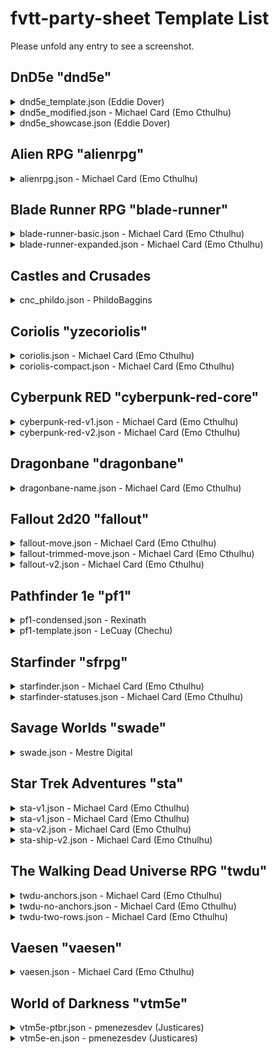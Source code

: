 # fvtt-party-sheet Template List

Please unfold any entry to see a screenshot.

## DnD5e "dnd5e"

<details>

![DnD5e Screenshot](https://raw.githubusercontent.com/EddieDover/fvtt-party-sheet/main/example_templates/dnd5e/dnd5e_template.jpg)

  <summary>
  dnd5e_template.json (Eddie Dover)
  </summary>
</details>

<details>

![DnD5e Modified Screenshot](https://raw.githubusercontent.com/EddieDover/fvtt-party-sheet/main/example_templates/dnd5e/dnd5e_modified.jpg)

<summary>dnd5e_modified.json - Michael Card (Emo Cthulhu)</summary></details>

<details>

![DnD5e Template Feature Showcase](https://raw.githubusercontent.com/EddieDover/fvtt-party-sheet/main/example_templates/dnd5e/dnd5e_showcase.jpg)

<summary>
dnd5e_showcase.json (Eddie Dover)
</summary>
</details>

## Alien RPG "alienrpg"

<details>

![Alien RPG Screenshot](https://raw.githubusercontent.com/EddieDover/fvtt-party-sheet/main/example_templates/alienrpg/alienrpg.jpg)

<summary>
alienrpg.json - Michael Card (Emo Cthulhu)</summary>
</details>

## Blade Runner RPG "blade-runner"

<details>

![Blade Runner Basic Screenshot](https://raw.githubusercontent.com/EddieDover/fvtt-party-sheet/main/example_templates/blade-runner/blade-runner-basic.jpg)

<summary>blade-runner-basic.json - Michael Card (Emo Cthulhu)</summary></details>

<details>

![Blade Runner Expanded Screenshot](https://raw.githubusercontent.com/EddieDover/fvtt-party-sheet/main/example_templates/blade-runner/blade-runner-expanded.jpg)

<summary>blade-runner-expanded.json - Michael Card (Emo Cthulhu)</summary></details>

## Castles and Crusades

<details>

![CnC](https://raw.githubusercontent.com/EddieDover/fvtt-party-sheet/main/example_templates/castles-and-crusades/cac_phildo.jpg)
<summary>cnc_phildo.json - PhildoBaggins</summary>

</details>

## Coriolis "yzecoriolis"

<details>

![Coriolis Full Screenshot](https://raw.githubusercontent.com/EddieDover/fvtt-party-sheet/main/example_templates/yzecoriolis/coriolis.jpg)

<summary>coriolis.json - Michael Card (Emo Cthulhu)</summary></details>

<details>

![Coriolis Compact Screeshot](https://raw.githubusercontent.com/EddieDover/fvtt-party-sheet/main/example_templates/yzecoriolis/coriolis-compact.jpg)

<summary>coriolis-compact.json - Michael Card (Emo Cthulhu)</summary></details>

## Cyberpunk RED "cyberpunk-red-core"

<details>

![Cyberpunk RED Minimal Screeshot](https://raw.githubusercontent.com/EddieDover/fvtt-party-sheet/main/example_templates/cyberpunk-red-core/cyberpunk-RED-v1.jpg)

<summary>cyberpunk-red-v1.json - Michael Card (Emo Cthulhu)</summary></details>

<details>

![Cyberpunk RED v2 Screeshot](https://raw.githubusercontent.com/EddieDover/fvtt-party-sheet/main/example_templates/cyberpunk-red-core/cyberpunk-RED-v2.jpg)

<summary>cyberpunk-red-v2.json - Michael Card (Emo Cthulhu)</summary></details>

## Dragonbane "dragonbane"

<details>

![Dragonbane Screenshot](https://raw.githubusercontent.com/EddieDover/fvtt-party-sheet/main/example_templates/dragonbane/dragonbane-name.jpg)

<summary>dragonbane-name.json - Michael Card (Emo Cthulhu)</summary></details>

## Fallout 2d20 "fallout"

<details>

![Fallout 2d20 Screenshot](https://raw.githubusercontent.com/EddieDover/fvtt-party-sheet/main/example_templates/fallout/fallout-move.jpg)

<summary>fallout-move.json - Michael Card (Emo Cthulhu)</summary></details>

<details>

![Fallout 2d20 Trimmed Screeshot](https://raw.githubusercontent.com/EddieDover/fvtt-party-sheet/main/example_templates/fallout/fallout-trimmed-move.jpg)

<summary>fallout-trimmed-move.json - Michael Card (Emo Cthulhu)</summary></details>

<details>

![Fallout 2d20 v2 Screenshot](https://raw.githubusercontent.com/EddieDover/fvtt-party-sheet/main/example_templates/fallout/fallout-v2.jpg)

<summary>fallout-v2.json - Michael Card (Emo Cthulhu)</summary></details>

## Pathfinder 1e "pf1"

<details>

![Pathfinder 1e Condensed](https://raw.githubusercontent.com/EddieDover/fvtt-party-sheet/main/example_templates/pf1/pf1-condensed.png)

<summary>pf1-condensed.json - Rexinath</summary>

</details>

<details>

![Pathfinder 1e Screenshot](https://raw.githubusercontent.com/EddieDover/fvtt-party-sheet/main/example_templates/pf1/pf1-template.png)

<summary>pf1-template.json - LeCuay (Chechu)</summary>

</details>

## Starfinder "sfrpg"

<details>

![Starfinder Screenshot](https://raw.githubusercontent.com/EddieDover/fvtt-party-sheet/main/example_templates/sfrpg/starfinder.jpg)

<summary>starfinder.json - Michael Card (Emo Cthulhu)</summary></details>

<details>

![Starfinder with Statuses Screenshot](https://raw.githubusercontent.com/EddieDover/fvtt-party-sheet/main/example_templates/sfrpg/starfinder-statuses.jpg)

<summary>starfinder-statuses.json - Michael Card (Emo Cthulhu)</summary></details>

## Savage Worlds "swade"

<details>

![SWADE Screenshot](https://raw.githubusercontent.com/EddieDover/fvtt-party-sheet/main/example_templates/swade/swade.jpg)

<summary>swade.json - Mestre Digital</summary></details>

## Star Trek Adventures "sta"

<details>

![Star Trek Adventures v1 Screenshot](https://raw.githubusercontent.com/EddieDover/fvtt-party-sheet/main/example_templates/sta/sta-v1.jpg)

<summary>sta-v1.json - Michael Card (Emo Cthulhu)</summary></details>

<details>

![Star Trek Adventures v1 Screenshot](https://raw.githubusercontent.com/EddieDover/fvtt-party-sheet/main/example_templates/sta/sta-v1.jpg)

<summary>sta-v1.json - Michael Card (Emo Cthulhu)</summary></details>

<details>

![Star Trek Adventures v2 Screenshot](https://raw.githubusercontent.com/EddieDover/fvtt-party-sheet/main/example_templates/sta/sta-v2.jpg)

<summary>sta-v2.json - Michael Card (Emo Cthulhu)</summary></details>

<details>

![Star Trek Adventures v2 Ship Sheet Screenshot](https://raw.githubusercontent.com/EddieDover/fvtt-party-sheet/main/example_templates/sta/sta-ship-v2.jpg)

<summary>sta-ship-v2.json - Michael Card (Emo Cthulhu)</summary></details>

## The Walking Dead Universe RPG "twdu"

<details>

![TWDU with Anchors Screenshot](https://raw.githubusercontent.com/EddieDover/fvtt-party-sheet/main/example_templates/twdu/twdu-anchors.jpg)

<summary>twdu-anchors.json - Michael Card (Emo Cthulhu)</summary></details>

<details>

![TWDU without Anchors Screenshot](https://raw.githubusercontent.com/EddieDover/fvtt-party-sheet/main/example_templates/twdu/twdu-no-anchors.jpg)

<summary>twdu-no-anchors.json - Michael Card (Emo Cthulhu)</summary></details>

<details>

![TWDU Two Rows Screenshot](https://raw.githubusercontent.com/EddieDover/fvtt-party-sheet/main/example_templates/twdu/twdu-two-rows.jpg)

<summary>twdu-two-rows.json - Michael Card (Emo Cthulhu)</summary></details>

## Vaesen "vaesen"

<details>

![Vaesen Screenshot](https://raw.githubusercontent.com/EddieDover/fvtt-party-sheet/main/example_templates/vaesen/vaesen.jpg)

<summary>vaesen.json - Michael Card (Emo Cthulhu)</summary></details>

## World of Darkness "vtm5e"

<details>

![World Of Darkness - ptbr Screenshot](https://raw.githubusercontent.com/EddieDover/fvtt-party-sheet/main/example_templates/vtm5e/vtm5e-ptbr.jpg)

<summary>vtm5e-ptbr.json - pmenezesdev (Justicares)</summary></details>

<details>

![World of Darkness - en Screenshot](https://raw.githubusercontent.com/EddieDover/fvtt-party-sheet/main/example_templates/vtm5e/vtm5e-en.jpg)

<summary>vtm5e-en.json - pmenezesdev (Justicares)</summary></details>
